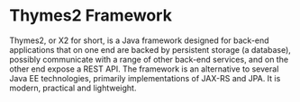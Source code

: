 Thymes2 Framework
=================

Thymes2, or X2 for short, is a Java framework designed for back-end applications
that on one end are backed by persistent storage (a database), possibly
communicate with a range of other back-end services, and on the other end expose
a REST API. The framework is an alternative to several Java EE technologies,
primarily implementations of JAX-RS and JPA. It is modern, practical and
lightweight.
